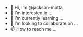 - 👋 Hi, I’m @jackson-motta
- 👀 I’m interested in ...
- 🌱 I’m currently learning ...
- 💞️ I’m looking to collaborate on ...
- 📫 How to reach me ...

<!---
jackson-motta/jackson-motta is a ✨ special ✨ repository because its `README.md` (this file) appears on your GitHub profile.
You can click the Preview link to take a look at your changes.
--->
